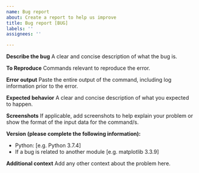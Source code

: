 ```yaml
---
name: Bug report
about: Create a report to help us improve
title: Bug report [BUG]
labels: ''
assignees: ''

---
```


**Describe the bug**
A clear and concise description of what the bug is.

**To Reproduce**
Commands relevant to reproduce the error.

**Error output**
Paste the entire output of the command, including log information prior to the error.

**Expected behavior**
A clear and concise description of what you expected to happen.

**Screenshots**
If applicable, add screenshots to help explain your problem or show the format of the input data for the command/s.

**Version (please complete the following information):**
 - Python: [e.g. Python 3.7.4]
 - If a bug is related to another module [e.g. matplotlib 3.3.9]

**Additional context**
Add any other context about the problem here.
